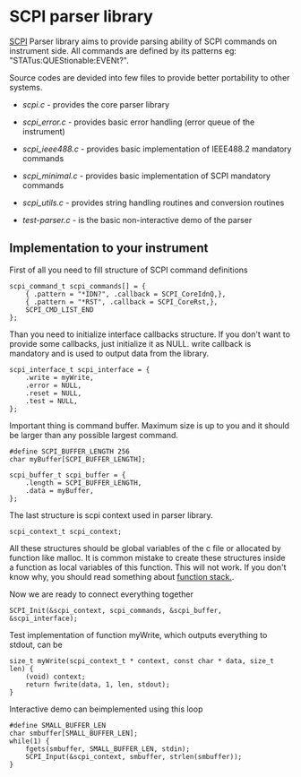 SCPI parser library
===========

[SCPI](http://en.wikipedia.org/wiki/Standard_Commands_for_Programmable_Instruments) Parser library aims to provide parsing ability of SCPI commands on instrument side. All commands are defined by its patterns eg: "STATus:QUEStionable:EVENt?". 

Source codes are devided into few files to provide better portability to other systems.

- *scpi.c* - provides the core parser library
- *scpi_error.c* - provides basic error handling (error queue of the instrument)
- *scpi_ieee488.c* - provides basic implementation of IEEE488.2 mandatory commands
- *scpi_minimal.c* - provides basic implementation of SCPI mandatory commands
- *scpi_utils.c* - provides string handling routines and conversion routines

- *test-parser.c* - is the basic non-interactive demo of the parser

Implementation to your instrument
-------------
First of all you need to fill structure of SCPI command definitions
	
	scpi_command_t scpi_commands[] = {
		{ .pattern = "*IDN?", .callback = SCPI_CoreIdnQ,},
		{ .pattern = "*RST", .callback = SCPI_CoreRst,},
		SCPI_CMD_LIST_END
	};

Than you need to initialize interface callbacks structure. If you don't want to provide some callbacks, just initialize it as NULL. write callback is mandatory and is used to output data from the library.

	scpi_interface_t scpi_interface = {
		.write = myWrite,
		.error = NULL,
		.reset = NULL,
		.test = NULL,
	};

Important thing is command buffer. Maximum size is up to you and it should be larger than any possible largest command. 

	#define SCPI_BUFFER_LENGTH 256
	char myBuffer[SCPI_BUFFER_LENGTH];

	scpi_buffer_t scpi_buffer = {
		.length = SCPI_BUFFER_LENGTH,
		.data = myBuffer,
	};

The last structure is scpi context used in parser library.

	scpi_context_t scpi_context;

All these structures should be global variables of the c file or allocated by function like malloc. It is common mistake to create these structures inside a function as local variables of this function. This will not work. If you don't know why, you should read something about [function stack.](http://stackoverflow.com/questions/4824342/returning-a-local-variable-from-function-in-c).


Now we are ready to connect everything together

	SCPI_Init(&scpi_context, scpi_commands, &scpi_buffer, &scpi_interface);

Test implementation of function myWrite, which outputs everything to stdout, can be
	
	size_t myWrite(scpi_context_t * context, const char * data, size_t len) {
		(void) context;
		return fwrite(data, 1, len, stdout);
	}

Interactive demo can beimplemented using this loop

	#define SMALL_BUFFER_LEN
	char smbuffer[SMALL_BUFFER_LEN];
	while(1) {
		fgets(smbuffer, SMALL_BUFFER_LEN, stdin);
		SCPI_Input(&scpi_context, smbuffer, strlen(smbuffer));
	}



